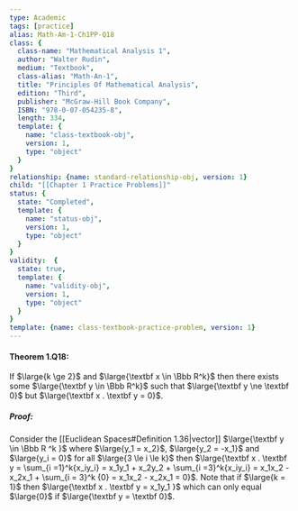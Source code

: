```yaml
---
type: Academic
tags: [practice]
alias: Math-Am-1-Ch1PP-Q18
class: {
  class-name: "Mathematical Analysis 1",
  author: "Walter Rudin",
  medium: "Textbook",
  class-alias: "Math-An-1",
  title: "Principles Of Mathematical Analysis",
  edition: "Third",
  publisher: "McGraw-Hill Book Company",
  ISBN: "978-0-07-054235-8",
  length: 334,
  template: {
    name: "class-textbook-obj",
    version: 1,
    type: "object"
  }
}
relationship: {name: standard-relationship-obj, version: 1}
child: "[[Chapter 1 Practice Problems]]"
status: {
  state: "Completed",
  template: {
    name: "status-obj",
    version: 1,
    type: "object"
  }
}
validity:  {
  state: true,
  template: {
    name: "validity-obj",
    version: 1,
    type: "object"
  }
}
template: {name: class-textbook-practice-problem, version: 1}
---
```

#### Theorem 1.Q18:
If $\large{k \ge 2}$ and $\large{\textbf x \in \Bbb R^k}$ then there exists some $\large{\textbf y \in \Bbb R^k}$ such that $\large{\textbf y \ne \textbf 0}$ but $\large{\textbf x . \textbf y = 0}$.

##### Proof:
Consider the [[Euclidean Spaces#Definition 1.36|vector]] $\large{\textbf y \in \Bbb R ^k }$ where $\large{y_1 = x_2}$, $\large{y_2 = -x_1}$ and $\large{y_i = 0}$ for all $\large{3 \le i \le k}$ then $\large{\textbf x . \textbf y = \sum_{i =1}^k{x_iy_i} = x_1y_1 + x_2y_2 + \sum_{i =3}^k{x_iy_i} = x_1x_2 - x_2x_1 + \sum_{i = 3}^k {0} = x_1x_2 - x_2x_1 = 0}$. Note that if $\large{k = 1}$ then $\large{\textbf x . \textbf y = x_1y_1 }$ which can only equal $\large{0}$ if $\large{\textbf y = \textbf 0}$.